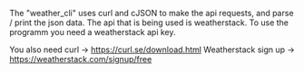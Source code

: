 The "weather_cli" uses curl and cJSON to make the api requests, and parse / print the json data. 
The api that is being used is weatherstack. To use the programm you need a weatherstack api key.

You also need curl -> https://curl.se/download.html
Weatherstack sign up -> https://weatherstack.com/signup/free
